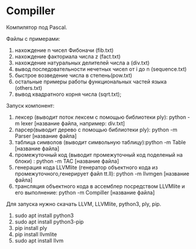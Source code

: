 # Compiller
Компилятор под Pascal.
<!-- Файлы с примерами: -->
Файлы с примерами:
1) нахождение n чисел Фибоначи (fib.txt)
2) нахождение факториала числа z (fact.txt)
3) нахождение натуральных делителей числа a (div.txt)
4) вывод последовательности нечетных чисел от i до n (sequence.txt)
5) быстрое возведение числа в степень(pow.txt)
6) остальные примеры работы функциональных частей языка (others.txt)
7) вывод квадратного корня числа (sqrt.txt);

<!-- Файлы с примерами: -->
Запуск компонент:
1) лексер (выводит поток лексем с помощью библиотеки ply): python -m lexer [название файла, например: div.txt]
2) парсер(выводит дерево с помощью библиотеки ply): python -m Parser [название файла]
3) таблица символов (выводит символьную таблицу):python -m Table [название файла]
4) промежуточный код (выводит промежуточный код поделеный на блоки) : python -m TAC [название файла]
5) генерация кода LLVMlite (генератор объектного кода из промежуточного,генерирует файл tt.ll): python -m llvmgen [название файла]
6) трансляция объектного кода в ассемблер посредством LLVMlite и его выполнение: python -m Compiller [название файла]

Для запуска нужно скачать LLVM, LLVMlite, python3, ply, pip.
<!-- Файлы с примерами: -->
1) sudo apt install python3
2) sudo apt install python3-pip
3) pip install ply
4) pip install llvmlite
5) sudo apt install llvm
